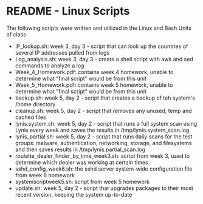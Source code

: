 # README - Linux Scripts

The following scripts were written and utilized in the Linux and Bash Units of class

- IP_lookup.sh: week 3, day 3 - script that can look up the countries of several IP addresses pulled from logs
- Log_analysis.sh: week 3, day 3 - create a shell script with awk and sed commands to analyze a log
- Week_4_Homework.pdf: contains week 4 homework, unable to determine what "final script" would be from this unit
- Week_5_Homework.pdf: contains week 5 homework, unable to determine what "final script" would be from this unit
- backup.sh: week 5, day 2 - script that creates a backup of teh system's /home directory
- cleanup.sh: week 5, day 2 - script that removes any unused, temp and cached files
- lynis.system.sh: week 5, day 2 - script that runs a full system scan using Lynis every week and saves the results in /tmp/lynis.system_scan.log
- lynis_partial.sh: week 5, day 2 - script that runs daily scans for the test groups: malware, authentication, networking, storage, and filesystems and then saves results in /tmp/lynis.partial_scan.log
- roulette_dealer_finder_by_time_week3.sh: script from week 3, used to determine which dealer was working at certain times
- sshd_config_week6.sh: the sshd server system-wide configuration file from week 6 homework
- systemscriptweek5.sh: script from week 5 homework
- update.sh: week 5, day 2 - script that upgrades packages to their most recent version, keeping the system up-to-date


